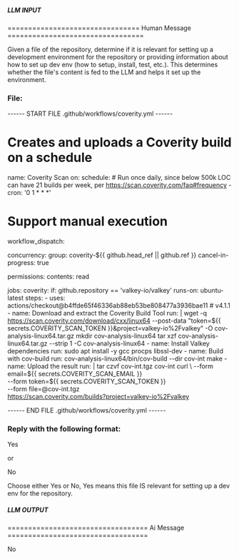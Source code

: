 ##### LLM INPUT #####
================================ Human Message =================================

Given a file of the repository, determine if it is relevant for setting up a development environment for the repository or providing information about how to set up dev env (how to setup, install, test, etc.). This determines whether the file's content is fed to the LLM and helps it set up the environment.

### File:
------ START FILE .github/workflows/coverity.yml ------
# Creates and uploads a Coverity build on a schedule
name: Coverity Scan
on:
  schedule:
    # Run once daily, since below 500k LOC can have 21 builds per week, per https://scan.coverity.com/faq#frequency
    - cron: '0 1 * * *'
  # Support manual execution
  workflow_dispatch:

concurrency:
  group: coverity-${{ github.head_ref || github.ref }}
  cancel-in-progress: true

permissions:
  contents: read

jobs:
  coverity:
    if: github.repository == 'valkey-io/valkey'
    runs-on: ubuntu-latest
    steps:
      - uses: actions/checkout@b4ffde65f46336ab88eb53be808477a3936bae11 # v4.1.1
      - name: Download and extract the Coverity Build Tool
        run: |
          wget -q https://scan.coverity.com/download/cxx/linux64 --post-data "token=${{ secrets.COVERITY_SCAN_TOKEN }}&project=valkey-io%2Fvalkey" -O cov-analysis-linux64.tar.gz
          mkdir cov-analysis-linux64
          tar xzf cov-analysis-linux64.tar.gz --strip 1 -C cov-analysis-linux64
      - name: Install Valkey dependencies
        run: sudo apt install -y gcc procps libssl-dev
      - name: Build with cov-build
        run: cov-analysis-linux64/bin/cov-build --dir cov-int make
      - name: Upload the result
        run: |
          tar czvf cov-int.tgz cov-int
          curl \
            --form email=${{ secrets.COVERITY_SCAN_EMAIL }} \
            --form token=${{ secrets.COVERITY_SCAN_TOKEN }} \
            --form file=@cov-int.tgz \
            https://scan.coverity.com/builds?project=valkey-io%2Fvalkey

------ END FILE .github/workflows/coverity.yml ------

### Reply with the following format:

<rel>Yes</rel>

or

<rel>No</rel>

Choose either Yes or No, Yes means this file IS relevant for setting up a dev env for the repository.

##### LLM OUTPUT #####
================================== Ai Message ==================================

<rel>No</rel>